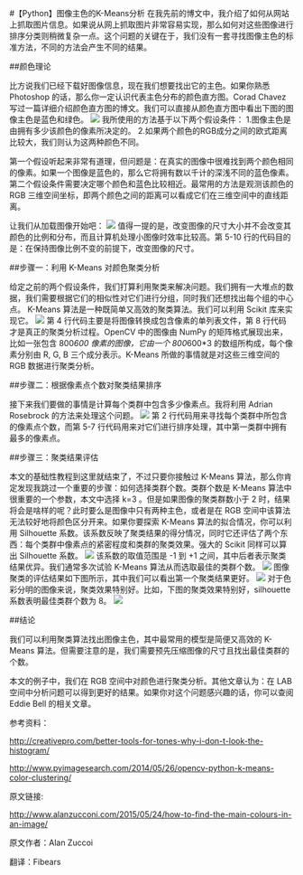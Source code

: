 #【Python】图像主色的K-Means分析
在我先前的博文中，我介绍了如何从网站上抓取图片信息。如果说从网上抓取图片非常容易实现，那么如何对这些图像进行排序分类则稍微复杂一点。这个问题的关键在于，我们没有一套寻找图像主色的标准方法，不同的方法会产生不同的结果。

##颜色理论

比方说我们已经下载好图像信息，现在我们想要找出它的主色。如果你熟悉 Photoshop 的话，那么你一定认识代表主色分布的颜色直方图。Corad Chavez 写过一篇详细介绍颜色直方图的博文。我们可以直接从颜色直方图中看出下图的图像主色是蓝色和绿色。
![](http://static.datartisan.com/upload/attachment/2015/11/oCa08ipO.png)
我所使用的方法基于以下两个假设条件：
1.图像主色是由拥有多少该颜色的像素所决定的。
2.如果两个颜色的RGB成分之间的欧式距离比较大，我们则认为这两种颜色不同。

第一个假设听起来非常有道理，但问题是：在真实的图像中很难找到两个颜色相同的像素。如果一个图像是蓝色的，那么它将拥有数以千计的深浅不同的蓝色像素。第二个假设条件需要决定哪个颜色和蓝色比较相近。最常用的方法是观测该颜色的 RGB 三维空间坐标，即两个颜色之间的距离可以看成它们在三维空间中的直线距离。

让我们从加载图像开始吧：
![](http://static.datartisan.com/upload/attachment/2015/11/VUf6dxqx.png)
值得一提的是，改变图像的尺寸大小并不会改变其颜色的比例和分布，而且计算机处理小图像时效率比较高。第 5-10 行的代码目的是：在保持图像比例不变的前提下，改变图像的尺寸。

##步骤一：利用 K-Means 对颜色聚类分析

给定之前的两个假设条件，我们打算利用聚类来解决问题。我们拥有一大堆点的数据，我们需要根据它们的相似性对它们进行分组，同时我们还想找出每个组的中心点。 K-Means 算法是一种既简单又高效的聚类算法。我们可以利用 Scikit 库来实现它。
![](http://static.datartisan.com/upload/attachment/2015/11/FiFv1bHT.png)
第 4 行代码主要是将图像转换成包含像素的单列表文件，第 8 行代码才是真正的聚类分析过程。OpenCV 中的图像由 NumPy 的矩阵格式展现出来，比如一张包含 800*600 像素的图像，它由一个 800*600*3 的数组所构成，每个像素分别由 R, G, B 三个成分表示。K-Means 所做的事情就是对这些三维空间的 RGB 数据进行聚类分析。

##步骤二：根据像素点个数对聚类结果排序

接下来我们要做的事情是计算每个类群中包含多少像素点。我将利用 Adrian Rosebrock 的方法来处理这个问题。
![](http://static.datartisan.com/upload/attachment/2015/11/oov0UV46.png)
第 2 行代码用来寻找每个类群中所包含的像素点个数，而第 5-7 行代码用来对它们进行排序处理，其中第一类群中拥有最多的像素点。

##步骤三：聚类结果评估

本文的基础性教程到这里就结束了，不过只要你接触过 K-Means 算法，那么你肯定发现我跳过一个重要的步骤：如何选择类群个数。类群个数是 K-Means 算法中很重要的一个参数，本文中选择 k=3 。但是如果图像的聚类群数小于 2 时，结果将会是啥样的呢？此时要么是图像中只有两种主色，或者是在 RGB 空间中该算法无法较好地将颜色区分开来。如果你要探索 K-Means 算法的拟合情况，你可以利用 Silhouette 系数。该系数反映了聚类结果的得分情况，同时它还评估了两个东西：每个类群中像素点的紧密程度和类群的聚类效果。强大的 Scikit 同样可以算出 Silhouette 系数。
![](http://static.datartisan.com/upload/attachment/2015/11/gHH9ZaHK.png)
该系数的取值范围是  -1 到  +1 之间，其中后者表示聚类结果优异。我们通常多次试验 K-Means 算法从而选取最佳的类群个数。
![](http://static.datartisan.com/upload/attachment/2015/11/1uvcUFOO.png)
图像聚类的评估结果如下图所示，其中我们可以看出第一个聚类结果更好。
![](http://static.datartisan.com/upload/attachment/2015/11/BuMK1FqO.png)
对于色彩分明的图像来说，聚类效果特别好。比如，下图的聚类效果特别好，silhouette 系数表明最佳类群个数为 8。
![](http://static.datartisan.com/upload/attachment/2015/11/c9jPw2x3.png)

##结论

我们可以利用聚类算法找出图像主色，其中最常用的模型是简便又高效的 K-Means 算法。但需要注意的是，我们需要预先压缩图像的尺寸且找出最佳类群的个数。

本文的例子中，我们在 RGB 空间中对颜色进行聚类分析。其他文章认为：在 LAB 空间中分析问题可以得到更好的结果。如果你对这个问题感兴趣的话，你可以查阅 Eddie Bell 的相关文章。

参考资料：

http://creativepro.com/better-tools-for-tones-why-i-don-t-look-the-histogram/

http://www.pyimagesearch.com/2014/05/26/opencv-python-k-means-color-clustering/

 

原文链接:

http://www.alanzucconi.com/2015/05/24/how-to-find-the-main-colours-in-an-image/

原文作者：Alan Zuccoi

翻译：Fibears
